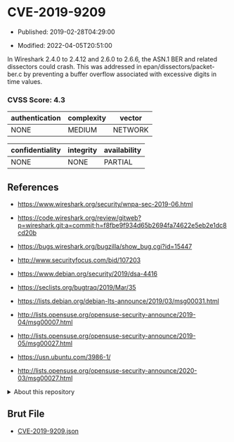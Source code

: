 # CVE-2019-9209

- Published: 2019-02-28T04:29:00

- Modified: 2022-04-05T20:51:00

In Wireshark 2.4.0 to 2.4.12 and 2.6.0 to 2.6.6, the ASN.1 BER and related dissectors could crash. This was addressed in epan/dissectors/packet-ber.c by preventing a buffer overflow associated with excessive digits in time values.

### CVSS Score: **4.3**

| authentication | complexity | vector |
| --- | --- | --- |
| NONE | MEDIUM | NETWORK |

| confidentiality | integrity | availability |
| --- | --- | --- |
| NONE | NONE | PARTIAL |

## References

* https://www.wireshark.org/security/wnpa-sec-2019-06.html

* https://code.wireshark.org/review/gitweb?p=wireshark.git;a=commit;h=f8fbe9f934d65b2694fa74622e5eb2e1dc8cd20b

* https://bugs.wireshark.org/bugzilla/show_bug.cgi?id=15447

* http://www.securityfocus.com/bid/107203

* https://www.debian.org/security/2019/dsa-4416

* https://seclists.org/bugtraq/2019/Mar/35

* https://lists.debian.org/debian-lts-announce/2019/03/msg00031.html

* http://lists.opensuse.org/opensuse-security-announce/2019-04/msg00007.html

* http://lists.opensuse.org/opensuse-security-announce/2019-05/msg00027.html

* https://usn.ubuntu.com/3986-1/

* http://lists.opensuse.org/opensuse-security-announce/2020-03/msg00027.html

<details>
<summary>About this repository</summary> 

  This repository is part of the project [Live Hack CVE](https://github.com/Live-Hack-CVE). Main website can be found [www.live-hack.org](https://www.live-hack.org) 
  
  Made by [Sn0wAlice](https://github.com/Sn0wAlice) for the people that care about security and need to have a feed of the latest CVEs. Hope you enjoy it, don't forget to star the repo and follow me on [Twitter](https://twitter.com/Sn0wAlice) and [Github](https://github.com/Sn0wAlice). And that is my [personnal website](https://www.alice-snow.me/)

  - [Home Page](https://github.com/Live-Hack-CVE)
  - [Framework](https://github.com/Live-Hack-CVE/cve-framework)
  - [CVE database](https://github.com/Live-Hack-CVE/full_database)
  - [Changelog](https://github.com/Live-Hack-CVE/Changelog)
</details>

## Brut File

* [CVE-2019-9209.json](https://raw.githubusercontent.com/Live-Hack-CVE/full_database/main/cves/2019/CVE-2019-9209.json)

